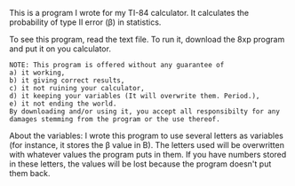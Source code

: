 This is a program I wrote for my TI-84 calculator. It calculates the probability of type II error (β) in statistics.

To see this program, read the text file. To run it, download the 8xp program and put it on you calculator.
```
NOTE: This program is offered without any guarantee of
a) it working, 
b) it giving correct results, 
c) it not ruining your calculator, 
d) it keeping your variables (It will overwrite them. Period.), 
e) it not ending the world. 
By downloading and/or using it, you accept all responsibilty for any damages stemming from the program or the use thereof. 
```
About the variables: I wrote this program to use several letters as variables (for instance, it stores the β value in B). The letters used will be overwritten with whatever values the program puts in them. If you have numbers stored in these letters, the values will be lost because the program doesn't put them back. 
